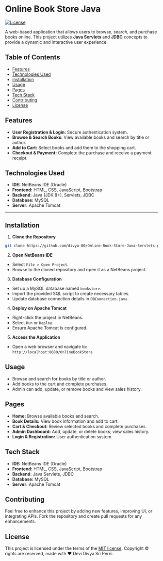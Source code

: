 # Online Book Store Java

[![License](https://img.shields.io/badge/license-MIT-blue.svg)](https://opensource.org/licenses/MIT)

A web-based application that allows users to browse, search, and purchase books online. This project utilizes **Java Servlets** and **JDBC** concepts to provide a dynamic and interactive user experience.

## Table of Contents

- [Features](#features)
- [Technologies Used](#technologies-used)
- [Installation](#installation)
- [Usage](#usage)
- [Pages](#pages)
- [Tech Stack](#tech-stack)
- [Contributing](#contributing)
- [License](#license)

## Features

- **User Registration & Login:** Secure authentication system.
- **Browse & Search Books:** View available books and search by title or author.
- **Add to Cart:** Select books and add them to the shopping cart.
- **Checkout & Payment:** Complete the purchase and receive a payment receipt.


## Technologies Used

- **IDE:** NetBeans IDE (Oracle)  
- **Frontend:** HTML, CSS, JavaScript, Bootstrap  
- **Backend:** Java (JDK 8+), Servlets, JDBC  
- **Database:** MySQL  
- **Server:** Apache Tomcat  

---

## Installation

1. **Clone the Repository**
```bash
git clone https://github.com/divya-00/Online-Book-Store-Java-Servlets.git
```

2. **Open NetBeans IDE**
- Select `File > Open Project`.
- Browse to the cloned repository and open it as a NetBeans project.

3. **Database Configuration**
- Set up a MySQL database named `bookstore`.
- Import the provided SQL script to create necessary tables.
- Update database connection details in `DBConnection.java`.

4. **Deploy on Apache Tomcat**
- Right-click the project in NetBeans.
- Select `Run` or `Deploy`.
- Ensure Apache Tomcat is configured.

5. **Access the Application**
- Open a web browser and navigate to:  
  `http://localhost:8080/OnlineBookStore`

## Usage
- Browse and search for books by title or author.
- Add books to the cart and complete purchases.
- Admin can add, update, or remove books and view sales history.


## Pages
- **Home:** Browse available books and search.
- **Book Details:** View book information and add to cart.
- **Cart & Checkout:** Review selected books and complete purchases.
- **Admin Dashboard:** Add, update, or delete books; view sales history.
- **Login & Registration:** User authentication system.

## Tech Stack
- **IDE:** NetBeans IDE (Oracle)
- **Frontend:** HTML, CSS, JavaScript, Bootstrap
- **Backend:** Java Servlets, JDBC
- **Database:** MySQL
- **Server:** Apache Tomcat

## Contributing

Feel free to enhance this project by adding new features, improving UI, or integrating APIs. Fork the repository and create pull requests for any enhancements.

## License

This project is licensed under the terms of the [MIT license](LICENSE).
Copyright © rights are reserved, made with :heart: Devi Divya Sri Perni.
